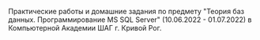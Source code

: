 Практические работы и домашние задания по предмету "Теория баз данных. Программирование MS SQL Server" (10.06.2022 - 01.07.2022) в Компьютерной Академии ШАГ г. Кривой Рог.
